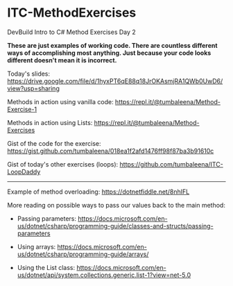 # ITC-MethodExercises
DevBuild Intro to C# Method Exercises Day 2

**These are just examples of working code. There are countless different ways of accomplishing most anything. Just because your code looks different doesn't mean it is incorrect.**


Today's slides: https://drive.google.com/file/d/1hyxPT6qE88q18JrOKAsmjRA1QWb0UwD6/view?usp=sharing

Methods in action using vanilla code: https://repl.it/@tumbaleena/Method-Exercise-1

Methods in action using Lists: https://repl.it/@tumbaleena/Method-Exercises

Gist of the code for the exercise: https://gist.github.com/tumbaleena/018ea1f2afd1476ff98f87ba3b91610c 

Gist of today's other exercises (loops): https://github.com/tumbaleena/ITC-LoopDaddy

----------------------

Example of method overloading: https://dotnetfiddle.net/8nhIFL



More reading on possible ways to pass our values back to the main method:

- Passing parameters: https://docs.microsoft.com/en-us/dotnet/csharp/programming-guide/classes-and-structs/passing-parameters

- Using arrays: https://docs.microsoft.com/en-us/dotnet/csharp/programming-guide/arrays/

- Using the List<T> class: https://docs.microsoft.com/en-us/dotnet/api/system.collections.generic.list-1?view=net-5.0
